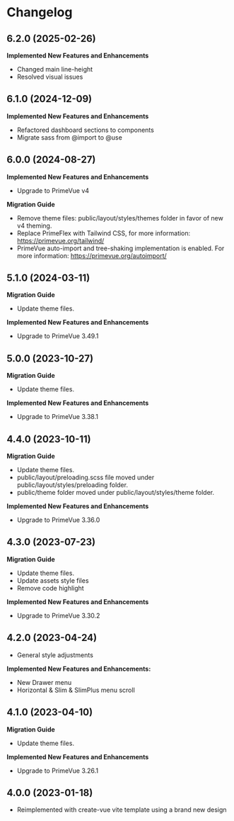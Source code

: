 # Changelog

## 6.2.0 (2025-02-26)

**Implemented New Features and Enhancements**

- Changed main line-height
- Resolved visual issues

## 6.1.0 (2024-12-09)

**Implemented New Features and Enhancements**

- Refactored dashboard sections to components
- Migrate sass from @import to @use

## 6.0.0 (2024-08-27)

**Implemented New Features and Enhancements**

- Upgrade to PrimeVue v4

**Migration Guide**

- Remove theme files: public/layout/styles/themes folder in favor of new v4 theming.
- Replace PrimeFlex with Tailwind CSS, for more information: https://primevue.org/tailwind/
- PrimeVue auto-import and tree-shaking implementation is enabled. For more information: https://primevue.org/autoimport/

## 5.1.0 (2024-03-11)

**Migration Guide**

- Update theme files.

**Implemented New Features and Enhancements**

- Upgrade to PrimeVue 3.49.1

## 5.0.0 (2023-10-27)

**Migration Guide**

- Update theme files.

**Implemented New Features and Enhancements**

- Upgrade to PrimeVue 3.38.1

## 4.4.0 (2023-10-11)

**Migration Guide**

- Update theme files.
- public/layout/preloading.scss file moved under public/layout/styles/preloading folder.
- public/theme folder moved under public/layout/styles/theme folder.

**Implemented New Features and Enhancements**

- Upgrade to PrimeVue 3.36.0

## 4.3.0 (2023-07-23)

**Migration Guide**

- Update theme files.
- Update assets style files
- Remove code highlight

**Implemented New Features and Enhancements**

- Upgrade to PrimeVue 3.30.2

## 4.2.0 (2023-04-24)

- General style adjustments

**Implemented New Features and Enhancements:**

- New Drawer menu
- Horizontal & Slim & SlimPlus menu scroll

## 4.1.0 (2023-04-10)

**Migration Guide**

- Update theme files.

**Implemented New Features and Enhancements**

- Upgrade to PrimeVue 3.26.1

## 4.0.0 (2023-01-18)

- Reimplemented with create-vue vite template using a brand new design

